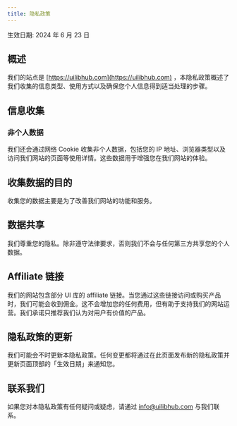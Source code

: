 ```yaml
---
title: 隐私政策
---
```


生效日期: 2024 年 6 月 23 日

## 概述
我们的站点是 [https://uilibhub.com](https://uilibhub.com) ，本隐私政策概述了我们收集的信息类型、使用方式以及确保您个人信息得到适当处理的步骤。

## 信息收集
### 非个人数据
我们还会通过网络 Cookie 收集非个人数据，包括您的 IP 地址、浏览器类型以及访问我们网站的页面等使用详情。这些数据用于增强您在我们网站的体验。

## 收集数据的目的
收集您的数据主要是为了改善我们网站的功能和服务。

## 数据共享
我们尊重您的隐私。除非遵守法律要求，否则我们不会与任何第三方共享您的个人数据。

## Affiliate 链接
我们的网站包含部分 UI 库的 affiliate 链接。当您通过这些链接访问或购买产品时，我们可能会收到佣金。这不会增加您的任何费用，但有助于支持我们的网站运营。我们承诺只推荐我们认为对用户有价值的产品。

## 隐私政策的更新
我们可能会不时更新本隐私政策。任何变更都将通过在此页面发布新的隐私政策并更新页面顶部的「生效日期」来通知您。

## 联系我们
如果您对本隐私政策有任何疑问或疑虑，请通过 info@uilibhub.com 与我们联系。